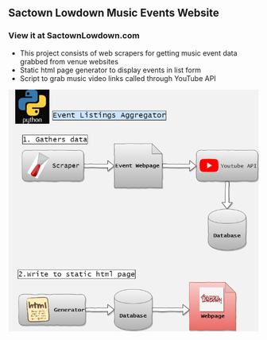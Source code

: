 ## Sactown Lowdown Music Events Website
### View it at  SactownLowdown.com

- This project consists of  web scrapers for getting music event data grabbed from venue websites
- Static html page generator to display events in list form
- Script to grab music video links called through YouTube API

![Diagram](https://github.com/Deserlo/Events-with-Youtube-aggregator/blob/master/Stld.png)
